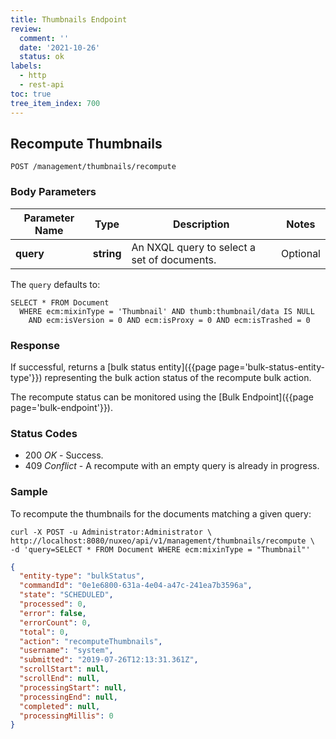 ```yaml
---
title: Thumbnails Endpoint
review:
  comment: ''
  date: '2021-10-26'
  status: ok
labels:
  - http
  - rest-api
toc: true
tree_item_index: 700
---
```


## Recompute Thumbnails

```
POST /management/thumbnails/recompute
```

### Body Parameters

| Parameter Name | Type       | Description                                 | Notes    |
| -------------- | ---------- | ------------------------------------------- | -------- |
| **query**      | **string** | An NXQL query to select a set of documents. | Optional |

The `query` defaults to:

```
SELECT * FROM Document
  WHERE ecm:mixinType = 'Thumbnail' AND thumb:thumbnail/data IS NULL
    AND ecm:isVersion = 0 AND ecm:isProxy = 0 AND ecm:isTrashed = 0
```

### Response

If successful, returns a [bulk status entity]({{page page='bulk-status-entity-type'}}) representing the bulk action status of the recompute bulk action.

The recompute status can be monitored using the [Bulk Endpoint]({{page page='bulk-endpoint'}}).

### Status Codes

- 200 *OK* - Success.
- 409 *Conflict* - A recompute with an empty query is already in progress.

### Sample

To recompute the thumbnails for the documents matching a given query:

```curl
curl -X POST -u Administrator:Administrator \
http://localhost:8080/nuxeo/api/v1/management/thumbnails/recompute \
-d 'query=SELECT * FROM Document WHERE ecm:mixinType = "Thumbnail"'
```

```json
{
  "entity-type": "bulkStatus",
  "commandId": "0e1e6800-631a-4e04-a47c-241ea7b3596a",
  "state": "SCHEDULED",
  "processed": 0,
  "error": false,
  "errorCount": 0,
  "total": 0,
  "action": "recomputeThumbnails",
  "username": "system",
  "submitted": "2019-07-26T12:13:31.361Z",
  "scrollStart": null,
  "scrollEnd": null,
  "processingStart": null,
  "processingEnd": null,
  "completed": null,
  "processingMillis": 0
}
```
